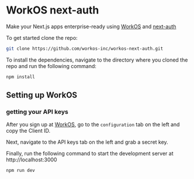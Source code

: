 # WorkOS next-auth

Make your Next.js apps enterprise-ready using [WorkOS](https://workos.com) and [next-auth](https://next-auth.js.org)

To get started clone the repo:

```bash
git clone https://github.com/workos-inc/workos-next-auth.git
```

To install the dependencies, navigate to the directory where you cloned the repo and run the following command:

```bash
npm install
```
## Setting up WorkOS
### getting your API keys

After you sign up at [WorkOS](https://dashboard.workos.com/signup), go to the `configuration` tab on the left and copy the Client ID.

Next, navigate to the API keys tab on the left and grab a secret key.

Finally, run the following command to start the development server at http://localhost:3000

```bash
npm run dev
```